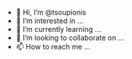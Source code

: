 - 👋 Hi, I’m @tsoupionis
- 👀 I’m interested in ...
- 🌱 I’m currently learning ...
- 💞️ I’m looking to collaborate on ...
- 📫 How to reach me ...

<!---
tsoupionis/tsoupionis is a ✨ special ✨ repository because its `README.md` (this file) appears on your GitHub profile.
You can click the Preview link to take a look at your changes.
--->
